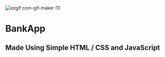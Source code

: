 ![ezgif com-gif-maker (1)](https://user-images.githubusercontent.com/80502023/136696361-9148506e-fbc5-4a7f-86f8-d9adf8179214.gif)

# BankApp

## Made Using Simple HTML / CSS and JavaScript
